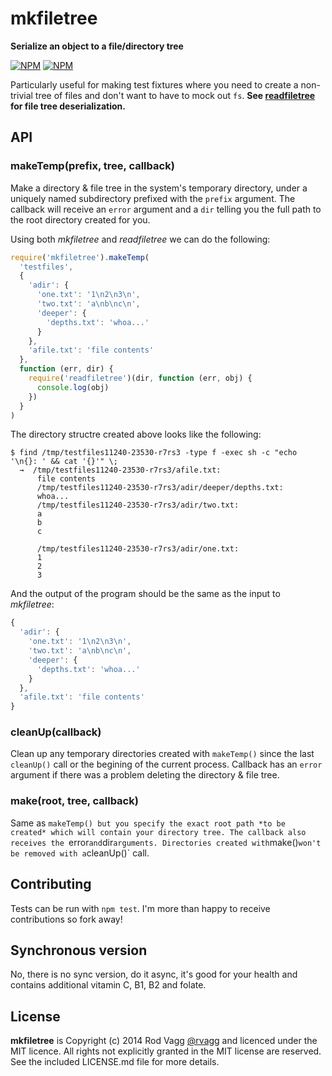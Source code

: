 # mkfiletree

**Serialize an object to a file/directory tree**

[![NPM](https://nodei.co/npm/mkfiletree.png?downloads=true&downloadRank=true)](https://nodei.co/npm/mkfiletree/)
[![NPM](https://nodei.co/npm-dl/mkfiletree.png?months=6&height=3)](https://nodei.co/npm/mkfiletree/)

Particularly useful for making test fixtures where you need to create a non-trivial tree of files and don't want to have to mock out `fs`. **See [readfiletree](https://github.com/rvagg/node-readfiletree) for file tree deserialization.**

## API

### makeTemp(prefix, tree, callback)

Make a directory & file tree in the system's temporary directory, under a uniquely named subdirectory prefixed with the `prefix` argument.
The callback will receive an `error` argument and a `dir` telling you the full path to the root directory created for you.

Using both *mkfiletree* and *readfiletree* we can do the following:

```js
require('mkfiletree').makeTemp(
  'testfiles',
  {
    'adir': {
      'one.txt': '1\n2\n3\n',
      'two.txt': 'a\nb\nc\n',
      'deeper': {
        'depths.txt': 'whoa...'
      }
    },
    'afile.txt': 'file contents'
  },
  function (err, dir) {
    require('readfiletree')(dir, function (err, obj) {
      console.log(obj)
    })
  }
)
```

The directory structre created above looks like the following:

```
$ find /tmp/testfiles11240-23530-r7rs3 -type f -exec sh -c "echo '\n{}: ' && cat '{}'" \;
  →  /tmp/testfiles11240-23530-r7rs3/afile.txt: 
      file contents
      /tmp/testfiles11240-23530-r7rs3/adir/deeper/depths.txt: 
      whoa...
      /tmp/testfiles11240-23530-r7rs3/adir/two.txt: 
      a
      b
      c

      /tmp/testfiles11240-23530-r7rs3/adir/one.txt: 
      1
      2
      3

```

And the output of the program should be the same as the input to *mkfiletree*:

```js
{
  'adir': {
    'one.txt': '1\n2\n3\n',
    'two.txt': 'a\nb\nc\n',
    'deeper': {
      'depths.txt': 'whoa...'
    }
  },
  'afile.txt': 'file contents'
}
```

### cleanUp(callback)

Clean up any temporary directories created with `makeTemp()` since the last `cleanUp()` call or the begining of the current process. Callback has an `error` argument if there was a problem deleting the directory & file tree.

### make(root, tree, callback)

Same as `makeTemp() but you specify the exact root path *to be created* which will contain your directory tree. The callback also receives the `error` and `dir` arguments. Directories created with `make()` won't be removed with a `cleanUp()` call.


## Contributing

Tests can be run with `npm test`. I'm more than happy to receive contributions so fork away!

## Synchronous version

No, there is no sync version, do it async, it's good for your health and contains additional vitamin C, B1, B2 and folate.

## License

**mkfiletree** is Copyright (c) 2014 Rod Vagg [@rvagg](https://twitter.com/rvagg) and licenced under the MIT licence. All rights not explicitly granted in the MIT license are reserved. See the included LICENSE.md file for more details.

